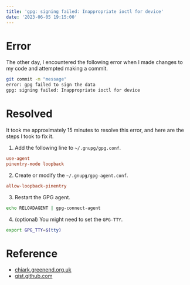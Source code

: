 ```yaml
---
title: 'gpg: signing failed: Inappropriate ioctl for device'
date: '2023-06-05 19:15:00'
---
```


# Error

The other day, I encountered the following error when I made changes to my code and
attempted making a commit.

```sh
git commit -m "message"
error: gpg failed to sign the data
gpg: signing failed: Inappropriate ioctl for device
```

# Resolved

It took me approximately 15 minutes to resolve this error, and here are the steps I took to fix it.

1. Add the following line to `~/.gnupg/gpg.conf`.

```conf
use-agent
pinentry-mode loopback
```

2. Create or modify the `~/.gnupg/gpg-agent.conf`.

```conf
allow-loopback-pinentry
```

3. Restart the GPG agent.

```sh
echo RELOADAGENT | gpg-connect-agent
```

4. (optional) You might need to set the `GPG-TTY`.

```sh
export GPG_TTY=$(tty)
```

# Reference

- [chiark.greenend.org.uk](https://www.chiark.greenend.org.uk/pipermail/sgo-software-discuss/2020/000690.html)
- [gist.github.com](https://gist.github.com/repodevs/a18c7bb42b2ab293155aca889d447f1b)
